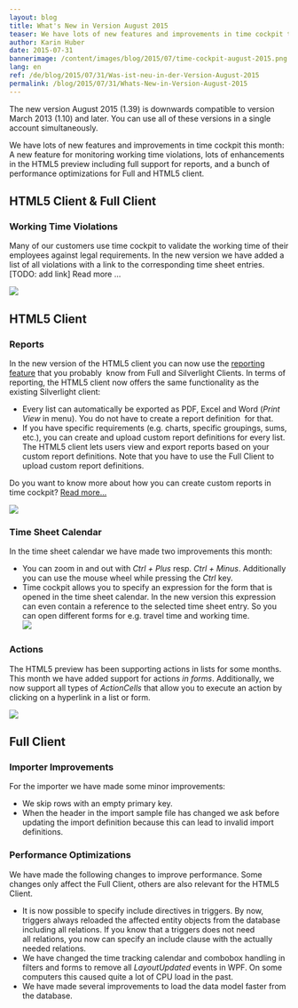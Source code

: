 ```yaml
---
layout: blog
title: What's New in Version August 2015
teaser: We have lots of new features and improvements in time cockpit this month -  A new feature for monitoring working time violations, lots of enhancements in the HTML5 preview including full support for reports, and a bunch of performance optimizations for Full and HTML5 client.
author: Karin Huber
date: 2015-07-31
bannerimage: /content/images/blog/2015/07/time-cockpit-august-2015.png
lang: en
ref: /de/blog/2015/07/31/Was-ist-neu-in-der-Version-August-2015
permalink: /blog/2015/07/31/Whats-New-in-Version-August-2015
---
```


<p>The new version August 2015 (1.39) is downwards compatible to version March 2013 (1.10) and later. You can use all of these versions in a single account simultaneously.</p><p>We have lots of new features and improvements in time cockpit this month: A new feature for monitoring working time violations, lots of enhancements in the HTML5 preview including full support for reports, and a bunch of performance optimizations for Full and HTML5 client.</p><h2>HTML5 Client &amp; Full Client</h2><h3>Working Time Violations
<br /></h3><p>Many of our customers use time cockpit to validate the working time of their employees against legal requirements. In the new version we have added a list of all violations with a link to the corresponding time sheet entries. [TODO: add link] Read more ...<br /></p><p>
  <img src="{{site.baseurl}}/content/images/blog/2015/07/working-time-violations.png" />
</p><h2>HTML5 Client</h2><h3>Reports</h3><p>In the new version of the HTML5 client you can now use the <a href="~/blog/2014/03/31/Custom-Reporting-in-Time-Cockpit-is-Final">reporting feature</a> that you <span lang="EN-US">probably </span> know from Full and Silverlight Clients. In terms of reporting, the HTML5 client now offers the same functionality as the existing Silverlight client:</p><ul>
  <li>Every list can automatically be exported as PDF, Excel and Word (<em>Print View</em> in menu). You do not have to create a report <span lang="EN-US">definition </span> for that.</li>
  <li>If you have specific requirements (e.g. charts, specific groupings, sums, etc.), you can create and upload custom report definitions for every list. The HTML5 client lets users view and export reports based on your custom report definitions. Note that you have to use the Full Client to upload custom report definitions.
<br /></li>
</ul><p class="showcase">Do you want to know more about how you can create custom reports in time cockpit? <a href="http://www.timecockpit.com/blog/2014/03/31/Custom-Reporting-in-Time-Cockpit-is-Final" target="_blank">Read more...</a></p><p>
  <img src="{{site.baseurl}}/content/images/blog/2015/07/time-report-pdf.png" />
</p><h3>Time Sheet Calendar</h3><p>In the time sheet calendar we have made two improvements this month:<br /></p><ul>
  <li>You can zoom in and out with <em>Ctrl + Plus</em> resp. <em>Ctrl + Minus</em>. Additionally you can use the mouse wheel while pressing the <em>Ctrl</em> key.</li>
  <li>Time cockpit allows you to specify an expression for the form that is opened in the time sheet calendar. In the new version this expression can even contain a reference to the selected time sheet entry. So you can open different forms for e.g. travel time and working time.
<br /><img src="{{site.baseurl}}/content/images/blog/2015/07/time-sheet-form-expression.png" /></li>
</ul><h3>Actions
<br /></h3><p>The HTML5 preview has been supporting actions in lists for some months. This month we have added support for actions <em>in forms</em>. Additionally, we now support all types of <em>ActionCells</em> that allow you to execute an action by clicking on a hyperlink in a list or form.</p><p>
  <img src="{{site.baseurl}}/content/images/blog/2015/07/actions-in-list-and-form.png" />
</p><h2>Full Client</h2><h3>Importer Improvements</h3><p>For the importer we have made some minor improvements:<br /></p><ul>
  <li>We skip rows with an empty primary key.</li>
  <li>When the header in the import sample file has changed we ask before updating the import definition because this can lead to invalid import definitions.</li>
</ul><h3>Performance Optimizations</h3><p>We have made the following changes to improve performance. Some changes only affect the Full Client, others are also relevant for the HTML5 Client.</p><ul>
  <li>It is now possible to specify include directives in triggers. By now, triggers always reloaded the affected entity objects from the database including all relations. If you know that a triggers does not need all relations, you now can specify an include clause with the actually needed relations.</li>
  <li>We have changed the time tracking calendar and combobox handling in filters and forms to remove all <em>LayoutUpdated</em> events in WPF. On some computers this caused quite a lot of CPU load in the past.</li>
  <li>We have made several improvements to load the data model faster from the database.</li>
</ul>